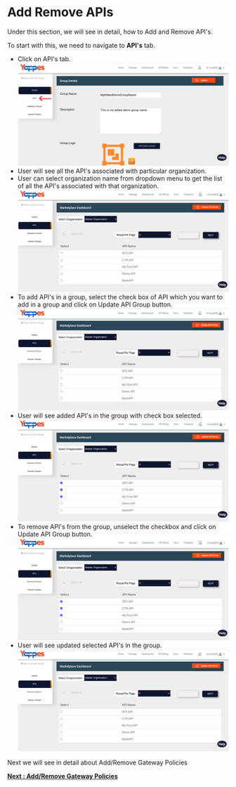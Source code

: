 Add Remove APIs
================

Under this section, we will see in detail, how to Add and Remove API's.

To start with this, we need to navigate to **API's** tab.

-   Click on API's tab.
    ![](../images/dashboard/api-groups/add_remove_apis_001.png)
-   User will see all the API's associated with particular organization.
-   User can select organization name from dropdown menu to get the list
    of all the API's associated with that organization.
    ![](../images/dashboard/api-groups/add_remove_apis_002.png)    
-   To add API's in a group, select the check box of API which you want
    to add in a group and click on Update API Group button.
    ![](../images/dashboard/api-groups/add_apis_001.png)    
-   User will see added API's in the group with check box selected.
    ![](../images/dashboard/api-groups/add_apis_002.png)
-   To remove API's from the group, unselect the checkbox and click on
    Update API Group button.
    ![](../images/dashboard/api-groups/add_apis_002.png)    
-   User will see updated selected API's in the group.
    ![](../images/dashboard/api-groups/add_apis_001.png)

Next we will see in detail about Add/Remove Gateway Policies 

[**Next :
Add/Remove Gateway Policies**](add_remove_gateway_policy.md)
